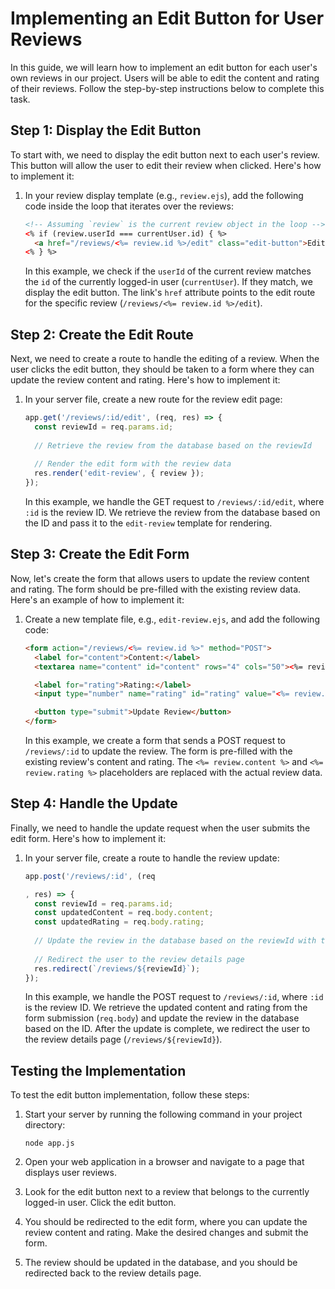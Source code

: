 # Implementing an Edit Button for User Reviews

In this guide, we will learn how to implement an edit button for each user's own reviews in our project. Users will be able to edit the content and rating of their reviews. Follow the step-by-step instructions below to complete this task.

## Step 1: Display the Edit Button
To start with, we need to display the edit button next to each user's review. This button will allow the user to edit their review when clicked. Here's how to implement it:

1. In your review display template (e.g., `review.ejs`), add the following code inside the loop that iterates over the reviews:
    ```html
    <!-- Assuming `review` is the current review object in the loop -->
    <% if (review.userId === currentUser.id) { %>
      <a href="/reviews/<%= review.id %>/edit" class="edit-button">Edit</a>
    <% } %>
    ```

    In this example, we check if the `userId` of the current review matches the `id` of the currently logged-in user (`currentUser`). If they match, we display the edit button. The link's `href` attribute points to the edit route for the specific review (`/reviews/<%= review.id %>/edit`).

## Step 2: Create the Edit Route
Next, we need to create a route to handle the editing of a review. When the user clicks the edit button, they should be taken to a form where they can update the review content and rating. Here's how to implement it:

1. In your server file, create a new route for the review edit page:
    ```javascript
    app.get('/reviews/:id/edit', (req, res) => {
      const reviewId = req.params.id;
      
      // Retrieve the review from the database based on the reviewId
      
      // Render the edit form with the review data
      res.render('edit-review', { review });
    });
    ```

    In this example, we handle the GET request to `/reviews/:id/edit`, where `:id` is the review ID. We retrieve the review from the database based on the ID and pass it to the `edit-review` template for rendering.

## Step 3: Create the Edit Form
Now, let's create the form that allows users to update the review content and rating. The form should be pre-filled with the existing review data. Here's an example of how to implement it:

1. Create a new template file, e.g., `edit-review.ejs`, and add the following code:
    ```html
    <form action="/reviews/<%= review.id %>" method="POST">
      <label for="content">Content:</label>
      <textarea name="content" id="content" rows="4" cols="50"><%= review.content %></textarea>
    
      <label for="rating">Rating:</label>
      <input type="number" name="rating" id="rating" value="<%= review.rating %>" min="1" max="5">
    
      <button type="submit">Update Review</button>
    </form>
    ```

    In this example, we create a form that sends a POST request to `/reviews/:id` to update the review. The form is pre-filled with the existing review's content and rating. The `<%= review.content %>` and `<%= review.rating %>` placeholders are replaced with the actual review data.

## Step 4: Handle the Update
Finally, we need to handle the update request when the user submits the edit form. Here's how to implement it:

1. In your server file, create a route to handle the review update:
    ```javascript
    app.post('/reviews/:id', (req
    
    , res) => {
      const reviewId = req.params.id;
      const updatedContent = req.body.content;
      const updatedRating = req.body.rating;
      
      // Update the review in the database based on the reviewId with the new content and rating
      
      // Redirect the user to the review details page
      res.redirect(`/reviews/${reviewId}`);
    });
    ```

    In this example, we handle the POST request to `/reviews/:id`, where `:id` is the review ID. We retrieve the updated content and rating from the form submission (`req.body`) and update the review in the database based on the ID. After the update is complete, we redirect the user to the review details page (`/reviews/${reviewId}`).

## Testing the Implementation
To test the edit button implementation, follow these steps:

1. Start your server by running the following command in your project directory:
    ```shell
    node app.js
    ```

2. Open your web application in a browser and navigate to a page that displays user reviews.

3. Look for the edit button next to a review that belongs to the currently logged-in user. Click the edit button.

4. You should be redirected to the edit form, where you can update the review content and rating. Make the desired changes and submit the form.

5. The review should be updated in the database, and you should be redirected back to the review details page.

